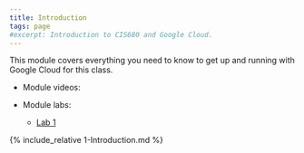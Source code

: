 ```yaml
---
title: Introduction
tags: page
#excerpt: Introduction to CIS680 and Google Cloud.
---  
```


This module covers everything you need to know to get up and running with Google Cloud for this class.


* Module videos:

* Module labs:

  * [Lab 1](/CloudAppsDev/codelabs/CIS680-Lab1-Setup)

<!--more-->

{% include_relative 1-Introduction.md %}

